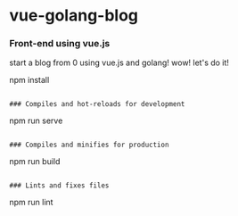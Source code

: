 # vue-golang-blog   
### Front-end using vue.js
start a blog from 0 using vue.js and golang! wow! let's do it!

npm install
```

### Compiles and hot-reloads for development
```
npm run serve
```

### Compiles and minifies for production
```
npm run build
```

### Lints and fixes files
```
npm run lint
```

